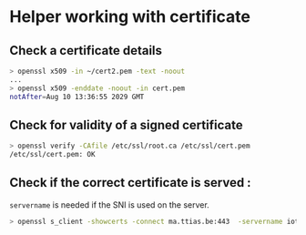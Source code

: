 # Helper working with certificate


## Check a certificate details

```bash
> openssl x509 -in ~/cert2.pem -text -noout
...
> openssl x509 -enddate -noout -in cert.pem
notAfter=Aug 10 13:36:55 2029 GMT
```

## Check for validity of a signed certificate

```bash
> openssl verify -CAfile /etc/ssl/root.ca /etc/ssl/cert.pem
/etc/ssl/cert.pem: OK
```

## Check if the correct certificate is served :

`servername` is needed if the SNI is used on the server.

```bash
> openssl s_client -showcerts -connect ma.ttias.be:443  -servername iot-sail.dh.ssic-sail.fr
```